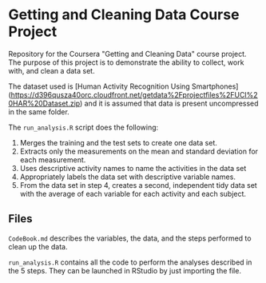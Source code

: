 # Getting and Cleaning Data Course Project
Repository for the Coursera "Getting and Cleaning Data" course project.
The purpose of this project is to demonstrate the ability to collect, work with, and clean a data set.

The dataset used is [Human Activity Recognition Using Smartphones] (https://d396qusza40orc.cloudfront.net/getdata%2Fprojectfiles%2FUCI%20HAR%20Dataset.zip) and it is assumed that data is present uncompressed in the same folder.

The `run_analysis.R` script does the following:

1. Merges the training and the test sets to create one data set.
2. Extracts only the measurements on the mean and standard deviation for each measurement.
3. Uses descriptive activity names to name the activities in the data set
4. Appropriately labels the data set with descriptive variable names.
5. From the data set in step 4, creates a second, independent tidy data set with the average of each variable for each activity and each subject.

## Files

`CodeBook.md` describes the variables, the data, and the steps performed to clean up the data.

`run_analysis.R` contains all the code to perform the analyses described in the 5 steps. They can be launched in RStudio by just importing the file.


